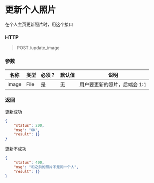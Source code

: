 # 更新个人照片

在个人主页更新照片时，用这个接口

### HTTP

> POST /update_image

### 参数

| 名称  | 类型 | 必须？ | 默认值 | 说明                         |
| ----- | ---- | ------ | ------ | ---------------------------- |
| image | File | 是     | 无     | 用户要更新的照片，后端会 1:1 |

### 返回

更新成功

```json
{
    "status": 200,
    "msg": "OK",
    "result": {}
}
```



更新不成功



```json
{
    "status": 400,
    "msg": "和之前的照片不是同一个人",
    "result": {}
}
```


